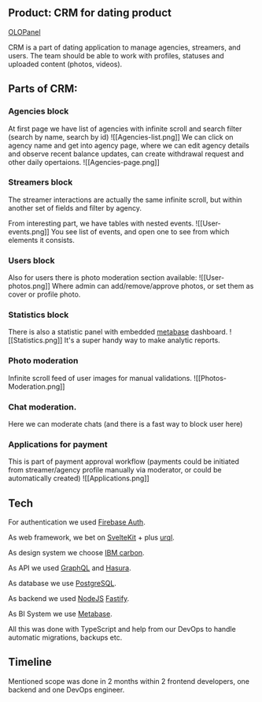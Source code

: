 ## Product: CRM for dating product
[OLOPanel](https://olopanel.space/)

CRM is a part of dating application to manage agencies, streamers, and users. The team should be able to work with profiles, statuses and uploaded content (photos, videos).

## Parts of CRM:
### Agencies block
At first page we have list of agencies with infinite scroll and search filter (search by name, search by id)
![[Agencies-list.png]]
We can click on agency name and get into agency page, where we can edit agency details and observe recent balance updates, can create withdrawal request and other daily opertaions.
![[Agencies-page.png]]
### Streamers block
The streamer interactions are actually the same infinite scroll, but within another set of fields and filter by agency.

From interesting part, we have tables with nested events.
![[User-events.png]]
You see list of events, and open one to see from which elements it consists.
### Users block
Also for users there is photo moderation section available:
![[User-photos.png]]
Where admin can add/remove/approve photos, or set them as cover or profile photo.
### Statistics block
There is also a statistic panel with embedded [metabase](https://www.metabase.com/) dashboard.
![[Statistics.png]]
It's a super handy way to make analytic reports.

### Photo moderation
Infinite scroll feed of user images for manual validations.
![[Photos-Moderation.png]]
### Chat moderation.
Here we can moderate chats (and there is a fast way to block user here)

### Applications for payment
This is part of payment approval workflow (payments could be initiated from streamer/agency profile manually via moderator, or could be automatically created)
![[Applications.png]]


## Tech
For authentication we used [Firebase Auth](https://firebase.google.com/docs/auth).

As web framework, we bet on [SvelteKit](https://kit.svelte.dev/) + plus [urql](https://formidable.com/open-source/urql/).

As design system we choose [IBM carbon](https://carbon-components-svelte.onrender.com/).

As API we used [GraphQL](https://graphql.org/) and [Hasura](https://hasura.io/).

As database we use [PostgreSQL](https://www.postgresql.org/).

As backend we used [NodeJS](https://nodejs.org/) [Fastify](https://fastify.dev/).

As BI System we use [Metabase](https://www.metabase.com/).

All this was done with TypeScript and help from our DevOps to handle automatic migrations, backups etc.

## Timeline
Mentioned scope was done in 2 months within 2 frontend developers, one backend and one DevOps engineer.